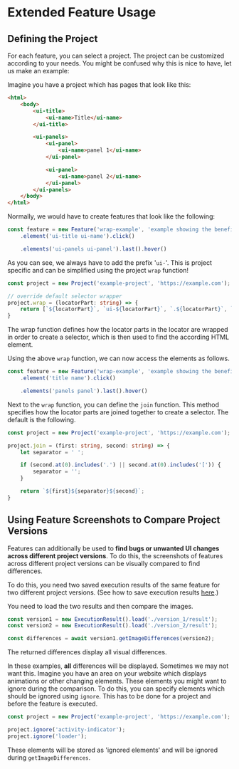 # Extended Feature Usage

## Defining the Project

For each feature, you can select a project. The project can be customized according to your needs. You might be confused why this is nice to have, let us make an example:

Imagine you have a project which has pages that look like this:

```html
<html>
	<body>
		<ui-title>
			<ui-name>Title</ui-name>
		</ui-title>

		<ui-panels>
			<ui-panel>
				<ui-name>panel 1</ui-name>
			</ui-panel>

			<ui-panel>
				<ui-name>panel 2</ui-name>
			</ui-panel>
		</ui-panels>
	</body>
</html>
```

Normally, we would have to create features that look like the following:

```typescript
const feature = new Feature('wrap-example', 'example showing the benefit of a custom wrap function')
	.element('ui-title ui-name').click()

	.elements('ui-panels ui-panel').last().hover()
```

As you can see, we always have to add the prefix '`ui-`'. This is project specific and can be simplified using the project `wrap` function!

```typescript
const project = new Project('example-project', 'https://example.com');

// override default selector wrapper
project.wrap = (locatorPart: string) => {
	return [`${locatorPart}`, `ui-${locatorPart}`, `.${locatorPart}`, `[${locatorPart}]`];
}
```

The wrap function defines how the locator parts in the locator are wrapped in order to create a selector, which is then used to find the according HTML element.

Using the above `wrap` function, we can now access the elements as follows.

```typescript
const feature = new Feature('wrap-example', 'example showing the benefit of a custom wrap function')
	.element('title name').click()

	.elements('panels panel').last().hover()
```

Next to the `wrap` function, you can define the `join` function. This method specifies how the locator parts are joined together to create a selector. The default is the following.

```typescript
const project = new Project('example-project', 'https://example.com');

project.join = (first: string, second: string) => {
	let separator = ' ';

	if (second.at(0).includes('.') || second.at(0).includes('[')) {
		separator = '';
	}

	return `${first}${separator}${second}`;
}
```

## Using Feature Screenshots to Compare Project Versions

Features can additionally be used to **find bugs or unwanted UI changes across different project versions**. To do this, the screenshots of features across different project versions can be visually compared to find differences.

To do this, you need two saved execution results of the same feature for two different project versions. (See how to save execution results [here](#execution-and-result).)

You need to load the two results and then compare the images.

```typescript
const version1 = new ExecutionResult().load('./version_1/result');
const version2 = new ExecutionResult().load('./version_2/result');

const differences = await version1.getImageDifferences(version2);
```

The returned differences display all visual differences.

In these examples, **all** differences will be displayed. Sometimes we may not want this. Imagine you have an area on your website which displays animations or other changing elements. These elements you might want to ignore during the comparison. To do this, you can specify elements which should be ignored using `ignore`. This has to be done for a project and before the feature is executed.

```typescript
const project = new Project('example-project', 'https://example.com');

project.ignore('activity-indicator');
project.ignore('loader');
```

These elements will be stored as 'ignored elements' and will be ignored during `getImageDifferences`.